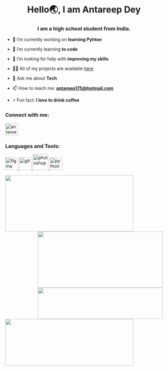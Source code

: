 <h1 align="center">Hello🌏, I am Antareep Dey</h1>
<h3 align="center">I am a high school student from India.</h3>

- 🔭 I’m currently working on **learning Pyhton**

- 🌱 I’m currently learning **to code**

- 🤝 I’m looking for help with **improving my skills**

- 👨‍💻 All of my projects are available [here](https://github.com/AntareepDey?tab=repositories)

- 💬 Ask me about **Tech**

- 📫 How to reach me: **antareep175@hotmail.com** 

- ⚡ Fun fact: **I love to drink coffee**

<h3 align="left">Connect with me:</h3>
<p align="left">
<a href="https://www.youtube.com/c/antareep dey" target="blank"><img align="center" src="https://img.icons8.com/color/144/000000/youtube-play.png" alt="antareep dey" height="40" width="40" /></a>
</p>

<h3 align="left">Languages and Tools:</h3>
<p align="left"> <a href="https://www.figma.com/" target="_blank"> <img src="https://www.vectorlogo.zone/logos/figma/figma-icon.svg" alt="figma" width="40" height="40"/>  </a> <a href="https://git-scm.com/" target="_blank"> <img src="https://www.vectorlogo.zone/logos/git-scm/git-scm-icon.svg" alt="git" width="40" height="40"/>  </a> <a href="https://www.photoshop.com/en" target="_blank"> <img src="https://img.icons8.com/fluent/144/000000/adobe-photoshop.png" alt="photoshop" width="50" height="50"/> </a> <a href="https://www.python.org" target="_blank"> <img src="https://devicons.github.io/devicon/devicon.git/icons/python/python-original.svg" alt="python" width="40" height="40"/> </a>
  
</p>
<p align="centre">
<a href="https://github.com/AntareepDey">
  <img  align="left" height="180"  width="410"  src="https://github-readme-stats-eight-theta.vercel.app/api?username=AntareepDey&show_icons=true&theme=gotham&hide_border=true&count_private=true"/>
  <img align="right" height="180"  width="400"  src="https://github-readme-streak-stats.herokuapp.com/?user=AntareepDey&theme=gotham&hide_border=true"/>
</a>
</p>

<p align="left">
<a href="https://github.com/AntareepDey/AntareepDey">
  <img align="right"  height="100" width="400" src="https://github-readme-stats.vercel.app/api/top-langs/?username=AntareepDey&layout=compact&theme=gotham&hide_border=true"/>
</a>   
<img align="left" height="150" width="410" src="https://readme-jokes.vercel.app/api?&hide_border=true&theme=gotham&borderColor=false"/>
</p>
